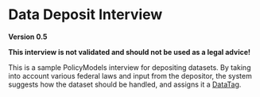 # Data Deposit Interview

__Version 0.5__

**This interview is not validated and should not be used as a legal advice!**

This is a sample PolicyModels interview for depositing datasets. By taking into account various federal laws and input from the depositor, the system suggests how the dataset should be handled, and assigns it a [DataTag](http://datatags.org).